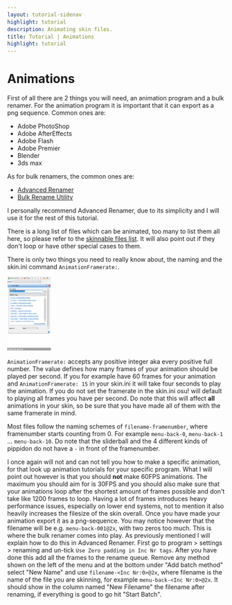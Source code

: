```yaml
---
layout: tutorial-sidenav
highlight: tutorial
description: Animating skin files.
title: Tutorial | Animations
highlight: tutorial
---
```


# Animations

First of all there are 2 things you will need, an animation program and a bulk renamer. For the animation program it is important that it can export as a png sequence. Common ones are:

-   Adobe PhotoShop
-   Adobe AfterEffects
-   Adobe Flash
-   Adobe Premier
-   Blender
-   3ds max

As for bulk renamers, the common ones are:

-   [Advanced Renamer](https://www.advancedrenamer.com/)
-   [Bulk Rename Utility](https://www.bulkrenameutility.co.uk/)

I personally recommend Advanced Renamer, due to its simplicity and I will use it for the rest of this tutorial.

There is a long list of files which can be animated, too many to list them all here, so please refer to the [skinnable files list](https://osu.ppy.sh/community/forums/topics/186787). It will also point out if they don't loop or have other special cases to them.

There is only two things you need to really know about, the naming and the skin.ini command `AnimationFramerate:`.

<img class="img-text-right" src="img/animations/advanced_renamer_preset.png" style="width: 20%; margin-bottom:0px;">

`AnimationFramerate:` accepts any positive integer aka every positive full number. The value defines how many frames of your animation should be played per second. If you for example have 60 frames for your animation and `AnimationFramerate: 15` in your skin.ini it will take four seconds to play the animation. If you do not set the framerate in the skin.ini osu! will default to playing all frames you have per second. Do note that this will affect **all** animations in your skin, so be sure that you have made all of them with the same framerate in mind.

Most files follow the naming schemes of `filename-framenumber`, where framenumber starts counting from 0. For example `menu-back-0`, `menu-back-1` ... `menu-back-10`. Do note that the sliderball and the 4 different kinds of pippidon do not have a `-` in front of the framenumber.

I once again will not and can not tell you how to make a specific animation, for that look up animation tutorials for your specific program. What I will point out however is that you should **not** make 60FPS animations. The maximum you should aim for is 30FPS and you should also make sure that your animations loop after the shortest amount of frames possible and don't take like 1200 frames to loop. Having a lot of frames introduces heavy performance issues, especially on lower end systems, not to mention it also heavily increases the filesize of the skin overall. Once you have made your animation export it as a png-sequence. You may notice however that the filename will be e.g. `menu-back-001@2x`, with two zeros too much. This is where the bulk renamer comes into play.
As previously mentioned I will explain how to do this in Advanced Renamer. First go to program > settings > renaming and un-tick `Use Zero padding in Inc Nr tags`. After you have done this add all the frames to the rename queue. Remove any method shown on the left of the menu and at the bottom under "Add batch method" select "New Name" and use `filename-<Inc Nr:0>@2x`, where filename is the name of the file you are skinning, for example `menu-back-<Inc Nr:0>@2x`. It should show in the column named "New Filename" the filename after renaming, if everything is good to go hit "Start Batch".
